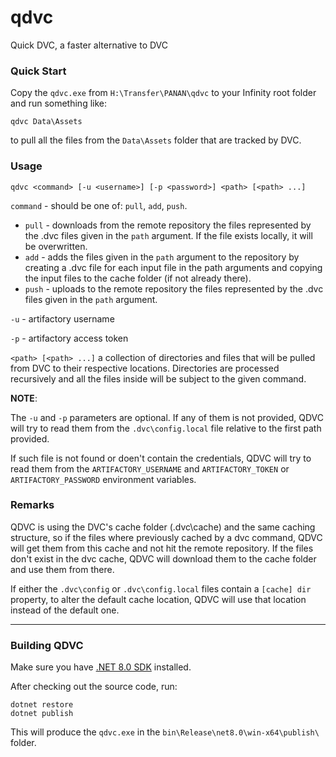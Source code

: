 # qdvc
Quick DVC, a faster alternative to DVC

### Quick Start

Copy the `qdvc.exe` from `H:\Transfer\PANAN\qdvc` to your Infinity root folder and run something like:

```
qdvc Data\Assets
```
to pull all the files from the `Data\Assets` folder that are tracked by DVC.

### Usage

```
qdvc <command> [-u <username>] [-p <password>] <path> [<path> ...]
```
`command` - should be one of: `pull`, `add`, `push`.
   - `pull` - downloads from the remote repository the files represented by the .dvc files given in the `path` argument.
     If the file exists locally, it will be overwritten.
   - `add` - adds the files given in the `path` argument to the repository by creating a .dvc file for each input file in the path arguments and copying the input files to the cache folder (if not already there).
   - `push` - uploads to the remote repository the files represented by the .dvc files given in the `path` argument.

`-u` - artifactory username

`-p` - artifactory access token

`<path> [<path> ...]` a collection of directories and files that will be pulled from DVC to their respective locations.
  Directories are processed recursively and all the files inside will be subject to the given command.


**NOTE**: 

The `-u` and `-p` parameters are optional. If any of them is not provided, QDVC will try to read them from the `.dvc\config.local` file relative to the first path provided.

If such file is not found or doen't contain the credentials, QDVC will try to read them from the `ARTIFACTORY_USERNAME` and `ARTIFACTORY_TOKEN` or `ARTIFACTORY_PASSWORD` environment variables.

### Remarks

QDVC is using the DVC's cache folder (.dvc\cache) and the same caching structure, so if the files where previously cached by a dvc command, QDVC will get them from this cache and not hit the remote repository.
If the files don't exist in the dvc cache, QDVC will download them to the cache folder and use them from there.

If either the `.dvc\config` or `.dvc\config.local` files contain a `[cache] dir` property, to alter the default cache location, QDVC will use that location instead of the default one.
  
----

### Building QDVC

Make sure you have [.NET 8.0 SDK](https://dotnet.microsoft.com/en-us/download/dotnet/8.0) installed.

After checking out the source code, run:
  
```
dotnet restore
dotnet publish
```

This will produce the `qdvc.exe` in the `bin\Release\net8.0\win-x64\publish\` folder.
